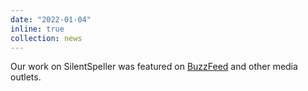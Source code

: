 ```yaml
---
date: "2022-01-04"
inline: true
collection: news
---
```

Our work on SilentSpeller was featured on [BuzzFeed](https://www.buzzfeednews.com/article/richardnieva/google-glass-creator-is-experimenting-with-a-smart-retainer) and other media outlets.